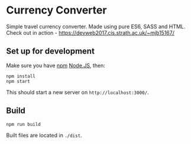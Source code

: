 # Currency Converter
Simple travel currency converter.
Made using pure ES6, SASS and HTML.
Check out in action - https://devweb2017.cis.strath.ac.uk/~mjb15167/

## Set up for development
Make sure you have [npm](https://www.npmjs.com/) [Node.JS](https://nodejs.org/), then:
```
npm install
npm start
```
This should start a new server on `http://localhost:3000/`.

## Build
```
npm run build
```
Built files are located in `./dist`.
